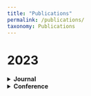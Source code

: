 ```yaml
---
title: "Publications"
permalink: /publications/
taxonomy: Publications
---
```


# 2023


<details>
  <summary><b>Journal</b></summary>

- Peng Chen, Jian Wang, Hongfei Lin, Di Zhao, Zhihao Yang. **Few-shot biomedical named entity recognition via knowledge-guided instance generation and prompt contrastive learning**. *Bioinformatics*, 2023, 39(8): btad496.[[paper]](https://doi.org/10.1093/bioinformatics/btad496)[[code]](https://github.com/cpmss521/KGPC)
- Peng Chen, Jian Wang, Hongfei Lin, Yijia Zhang, Zhihao Yang. Knowledge Adaptive Multi-way Matching Network for Biomedical Named Entity Recognition via Machine Reading Comprehension. IEEE/ACM Transactions on Computational Biology and Bioinformatics, 2023, 20(3): 2101-2111. [paper][code]

</details>

<details>
  <summary><b>Conference</b></summary>

- Jinzhong Ning, Zhihao Yang, Yuanyuan Sun, Zhizheng Wang, Hongfei Lin. OD-RTE: A One-Stage Object Detection Framework for Relational Triple Extraction [C]. In Proceedings of the 61st Annual Meeting of the Association for Computational Linguistics (ACL), Volume 1: Long Papers, 2023, 11120-11135. [paper][code]

- Jinzhong Ning, Zhihao Yang, Zhizheng Wang, Yuanyuan Sun, Hongfei Lin. ODEE: A One-Stage Object Detection Framework for Overlapping and Nested Event Extraction [C]. In Proceedings of the Thirty-Second International Joint Conference on Artificial Intelligence (IJCAI), Main Track, 2023, 5170-5178. [paper][code]

- Yingwen Zhao, Zhihao Yang, Yongkai Hong, Yumeng Yang, Lei Wang, Yin Zhang, Hongfei Lin, and Jian Wang. Protein Function Prediction with Functional and Topological Knowledge of Gene Ontology [J]. IEEE Transactions on NanoBioscience, 2023, 22(4): 755 - 762. [paper][code]

- Yunzhi Qiu, Xiaokun Zhang, Weiwei Wang, Tongxuan Zhang, Bo Xu and Hongfei Lin. KESDT: knowledge enhanced shallow and deep Transformer for detecting adverse drug reactions [C]. In Natural Language Processing and Chinese Computing (NLPCC), 2023, 14303: 601-613 [paper]
</details>
